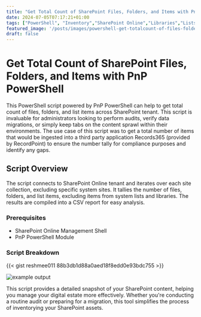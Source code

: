 ```yaml
---
title: "Get Total Count of SharePoint Files, Folders, and Items with PnP PowerShell"
date: 2024-07-05T07:17:21+01:00
tags: ["PowerShell", "Inventory","SharePoint Online","Libraries","Lists"]
featured_image: '/posts/images/powershell-get-totalcount-of-files-folders-items-in-tenant/example.png'
draft: false
---
```


# Get Total Count of SharePoint Files, Folders, and Items with PnP PowerShell

This PowerShell script powered by PnP PowerShell can help to get total count of files, folders, and list items across SharePoint tenant. This script is invaluable for administrators looking to perform audits, verify data migrations, or simply keep tabs on the content sprawl within their environments. The use case of this script was to get a total number of items that would be ingested into a third party application Records365 (provided by RecordPoint) to ensure the number tally for compliance purposes and identify any gaps.

## Script Overview

The script connects to SharePoint Online tenant and iterates over each site collection, excluding specific system sites. It tallies the number of files, folders, and list items, excluding items from system lists and libraries. The results are compiled into a CSV report for easy analysis.

### Prerequisites

- SharePoint Online Management Shell
- PnP PowerShell Module

### Script Breakdown

{{< gist reshmee011 88b3db1d88a0aed18f8edd0e93bdc755 >}}

![example output](../images/powershell-get-totalcount-of-files-folders-items-in-tenant/example.png)

This script provides a detailed snapshot of your SharePoint content, helping you manage your digital estate more effectively. Whether you're conducting a routine audit or preparing for a migration, this tool simplifies the process of inventorying your SharePoint assets.

